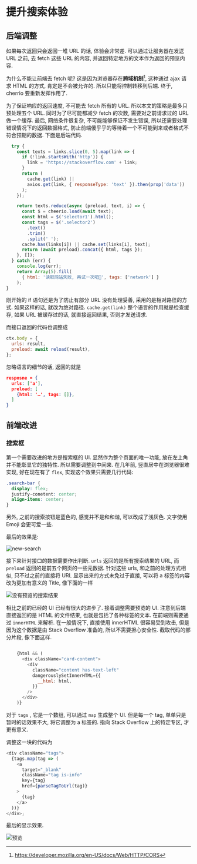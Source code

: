 # 提升搜索体验

## 后端调整

如果每次返回只会返回一堆 URL 的话, 体验会非常差. 可以通过让服务器在发送 URL 之前, 去 fetch 这些 URL 的内容, 并返回特定地方的文本作为返回的预览内容.

为什么不能让前端去 fetch 呢? 这是因为浏览器存在**跨域机制**[^3], 这种通过 ajax 请求 HTML 的方式, 肯定是不会被允许的. 所以只能将控制转移到后端. 终于, cherrio 要重新发挥作用了. 

为了保证响应的返回速度, 不可能去 fetch 所有的 URL. 所以本文的策略是最多只预处理五个 URL. 同时为了尽可能都减少 fetch 的次数, 需要对之前请求过的 URL 做一个缓存. 最后, 网络条件很复杂, 不可能能够保证不发生错误, 所以还需要处理错误情况下的返回数据格式, 防止前端傻乎乎的等待着一个不可能到来或者格式不符合预期的数据. 下面是后端代码.

```js
  try {
    const texts = links.slice(0, 5).map(link => {
      if (!link.startsWith('http')) {
        link = 'https://stackoverflow.com' + link;
      }
      return (
        cache.get(link) ||
        axios.get(link, { responseType: 'text' }).then(prop('data'))
      );
    });

    return texts.reduce(async (preload, text, i) => {
      const $ = cheerio.load(await text);
      const html = $('selector1').html();
      const tags = $('.selector2')
        .text()
        .trim()
        .split(' ');
      cache.has(links[i]) || cache.set(links[i], text);
      return (await preload).concat({ html, tags });
    }, []);
  } catch (err) {
    console.log(err);
    return Array(5).fill(
      { html: '读取网站失败, 再试一次吧👀', tags: ['network'] }
    );
}
```

刚开始的 if 语句还是为了防止有部分 URL 没有处理妥善, 采用的是相对路径的方式. 如果这样的话, 就改为绝对路径. `cache.get(link)` 整个语言的作用就是检查缓存, 如果 URL 被缓存过的话, 就直接返回结果, 否则才发送请求.

而接口返回的代码也调整成

```js
ctx.body = {
  urls: result,
  preload: await reload(result),
};
```

忽略语言的细节的话, 返回的就是 

```json
resposne = {
  urls: ['a'],
  preload: [
    {html: '…', tags: []},
  ]
}
```



## 前端改进

### 搜索框

第一个需要改进的地方是搜索框的 UI. 显然作为整个页面的唯一功能, 放在左上角并不能彰显它的独特性. 所以需要调整到中间来. 在几年前, 竖直居中在浏览器很难实现, 好在现在有了 `flex`, 实现这个效果只需要几行代码:

```css
.search-bar {
  display: flex;
  justify-conetent: center;
  align-items: center;
}
```

另外, 之前的搜索按钮是蓝色的, 感觉并不是和和谐, 可以改成了浅灰色. 文字使用 Emoji 会更可爱一些.

最后的效果是:

![new-search](/Users/yk/Documents/paper/pages/image-20180429015051286.png)

接下来针对接口的数据需要作出判断. `urls` 返回的是所有搜索结果的 URL, 而 `preload` 返回的是前五个网页的一些元数据. 针对这些 urls, 和之前的处理方式相似, 只不过之前的直接将 URL 显示出来的方式未免过于直接, 可以将 a 标签的内容改为更加有意义的 Title, 像下面的一样

![没有预览的搜索结果](/Users/yk/Documents/paper/pages/image-20180429104405524.png)

相比之前的已经的 UI 已经有很大的进步了. 接着调整需要预览的 UI. 注意到后端直接返回的是 HTML 的文件结果, 也就是包括了各种标签的文本. 在前端则需要通过 `innerHTML` 来解析. 在一般情况下, 直接使用 innerHTML 很容易受到攻击, 但是因为这个数据是由 Stack Overflow 准备的, 所以不需要担心安全性. 截取代码的部分片段, 像下面这样. 

```js

    {html && (
      <div className="card-content">
        <div
          className="content has-text-left"
          dangerouslySetInnerHTML={{
            __html: html,
          }}
        />
      </div>
    )}
```



对于 `tags` , 它是一个数组, 可以通过 `map` 生成整个 UI. 但是每一个 tag, 单单只是暂时的话效果不大, 将它调整为 a 标签的. 指向 Stack Overflow 上的特定专区, 才更有意义.

调整这一块的代码为

```js
<div className="tags">
  {tags.map(tag => (
    <a
      target="_blank"
      className="tag is-info"
      key={tag}
      href={parseTagToUrl(tag)}
    >
      {tag}
    </a>
  ))}
</div>;
```

最后的显示效果.

![预览](/Users/yk/Documents/paper/pages/image-20180429105955337.png)



[^3]: https://developer.mozilla.org/en-US/docs/Web/HTTP/CORS